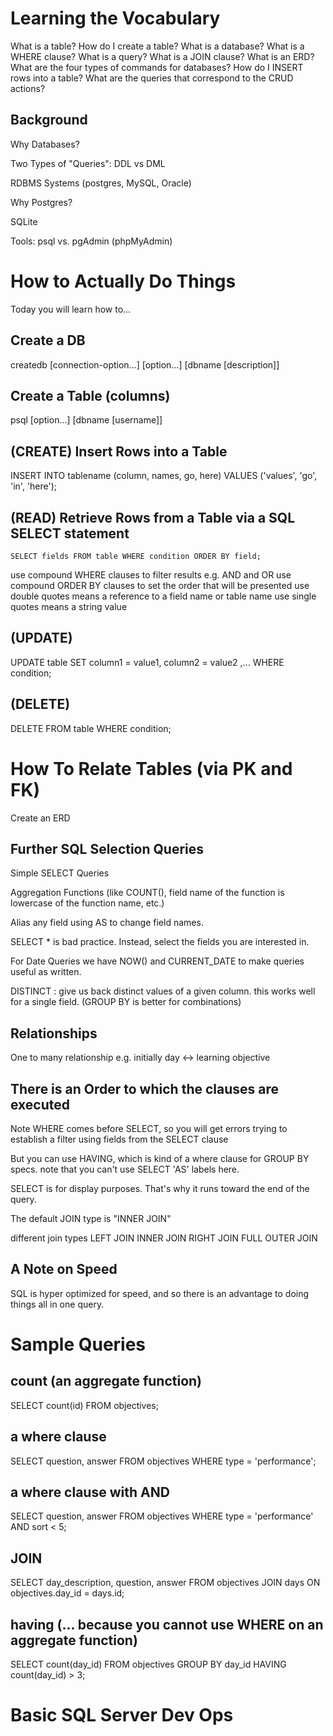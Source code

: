 # Learning the Vocabulary

 What is a table?
 How do I create a table?
 What is a database?
 What is a WHERE clause?
 What is a query?
 What is a JOIN clause?
 What is an ERD?
 What are the four types of commands for databases?
 How do I INSERT rows into a table?
 What are the queries that correspond to the CRUD actions?

## Background

Why Databases?

Two Types of "Queries": DDL vs DML

RDBMS Systems (postgres, MySQL, Oracle)

Why Postgres?

SQLite

Tools: psql vs. pgAdmin (phpMyAdmin)

# How to Actually Do Things

Today you will learn how to...

## Create a DB

createdb [connection-option...] [option...] [dbname [description]]

## Create a Table (columns)

psql [option...] [dbname [username]]

## (CREATE) Insert Rows into a Table 

INSERT INTO tablename (column, names, go, here)
    VALUES ('values', 'go', 'in', 'here');

## (READ) Retrieve Rows from a Table via a SQL SELECT statement

    SELECT fields FROM table WHERE condition ORDER BY field;

use compound WHERE clauses to filter results e.g. AND and OR 
use compound ORDER BY clauses to set the order that will be presented
use double quotes means a reference to a field name or table name
use single quotes means a string value

## (UPDATE)

UPDATE table
SET column1 = value1,
    column2 = value2 ,...
WHERE
	condition;

## (DELETE)

DELETE FROM table WHERE condition;

# How To Relate Tables (via PK and FK)

Create an ERD



## Further SQL Selection Queries

Simple SELECT Queries

Aggregation Functions (like COUNT(), field name of the function is lowercase of the function name, etc.)

Alias any field using AS to change field names.

SELECT * is bad practice. Instead, select the fields you are interested in.

For Date Queries we have NOW() and CURRENT_DATE to make queries useful as written.

DISTINCT : give us back distinct values of a given column. this works well for a single field. (GROUP BY is better for combinations)

## Relationships

One to many relationship e.g. initially  day <-> learning objective

## There is an Order to which the clauses are executed

Note WHERE comes before SELECT, so you will get errors trying to establish a filter using fields from the SELECT clause

But you can use HAVING, which is kind of a where clause for GROUP BY specs. note that you can't use SELECT 'AS' labels here.

SELECT is for display purposes. That's why it runs toward the end of the query.

The default JOIN type is "INNER JOIN"

different join types
LEFT JOIN
INNER JOIN
RIGHT JOIN
FULL OUTER JOIN

## A Note on Speed

SQL is hyper optimized for speed, and so there is an advantage to doing things all in one query.

# Sample Queries

## count (an aggregate function)

SELECT count(id) 
FROM objectives;

## a where clause

SELECT question, answer
FROM objectives
WHERE type = 'performance';

## a where clause with AND

SELECT question, answer
FROM objectives
WHERE type = 'performance' AND sort < 5;

## JOIN
SELECT day_description, question, answer
FROM objectives
JOIN days ON objectives.day_id = days.id;

## having (... because you cannot use WHERE on an aggregate function)

SELECT count(day_id) 
FROM objectives 
GROUP BY day_id 
HAVING count(day_id) > 3;

# Basic SQL Server Dev Ops

